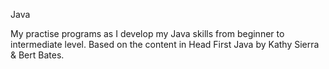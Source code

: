 Java

My practise programs as I develop my Java skills from beginner to intermediate level. Based on the content in Head First Java by Kathy Sierra & Bert Bates.

